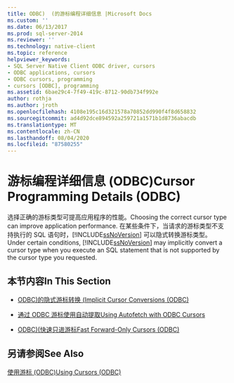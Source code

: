 ```yaml
---
title: ODBC)  (的游标编程详细信息 |Microsoft Docs
ms.custom: ''
ms.date: 06/13/2017
ms.prod: sql-server-2014
ms.reviewer: ''
ms.technology: native-client
ms.topic: reference
helpviewer_keywords:
- SQL Server Native Client ODBC driver, cursors
- ODBC applications, cursors
- ODBC cursors, programming
- cursors [ODBC], programming
ms.assetid: 6bae29c4-7f49-419c-8712-90db734f992e
author: rothja
ms.author: jroth
ms.openlocfilehash: 4108e195c16d321578a70852dd990f4f8d658832
ms.sourcegitcommit: ad4d92dce894592a259721a1571b1d8736abacdb
ms.translationtype: MT
ms.contentlocale: zh-CN
ms.lasthandoff: 08/04/2020
ms.locfileid: "87580255"
---
```

# <a name="cursor-programming-details-odbc"></a><span data-ttu-id="d7ce8-102">游标编程详细信息 (ODBC)</span><span class="sxs-lookup"><span data-stu-id="d7ce8-102">Cursor Programming Details (ODBC)</span></span>
  <span data-ttu-id="d7ce8-103">选择正确的游标类型可提高应用程序的性能。</span><span class="sxs-lookup"><span data-stu-id="d7ce8-103">Choosing the correct cursor type can improve application performance.</span></span> <span data-ttu-id="d7ce8-104">在某些条件下，当请求的游标类型不支持执行的 SQL 语句时，[!INCLUDE[ssNoVersion](../../../includes/ssnoversion-md.md)] 可以隐式转换游标类型。</span><span class="sxs-lookup"><span data-stu-id="d7ce8-104">Under certain conditions, [!INCLUDE[ssNoVersion](../../../includes/ssnoversion-md.md)] may implicitly convert a cursor type when you execute an SQL statement that is not supported by the cursor type you requested.</span></span>  
  
## <a name="in-this-section"></a><span data-ttu-id="d7ce8-105">本节内容</span><span class="sxs-lookup"><span data-stu-id="d7ce8-105">In This Section</span></span>  
  
-   [<span data-ttu-id="d7ce8-106">ODBC&#41;的隐式游标转换 &#40;</span><span class="sxs-lookup"><span data-stu-id="d7ce8-106">Implicit Cursor Conversions &#40;ODBC&#41;</span></span>](implicit-cursor-conversions-odbc.md)  
  
-   [<span data-ttu-id="d7ce8-107">通过 ODBC 游标使用自动提取</span><span class="sxs-lookup"><span data-stu-id="d7ce8-107">Using Autofetch with ODBC Cursors</span></span>](using-autofetch-with-odbc-cursors.md)  
  
-   [<span data-ttu-id="d7ce8-108">ODBC&#41;&#40;快速只进游标</span><span class="sxs-lookup"><span data-stu-id="d7ce8-108">Fast Forward-Only Cursors &#40;ODBC&#41;</span></span>](fast-forward-only-cursors-odbc.md)  
  
## <a name="see-also"></a><span data-ttu-id="d7ce8-109">另请参阅</span><span class="sxs-lookup"><span data-stu-id="d7ce8-109">See Also</span></span>  
 [<span data-ttu-id="d7ce8-110">使用游标 &#40;ODBC&#41;</span><span class="sxs-lookup"><span data-stu-id="d7ce8-110">Using Cursors &#40;ODBC&#41;</span></span>](../using-cursors-odbc.md)  
  
  
